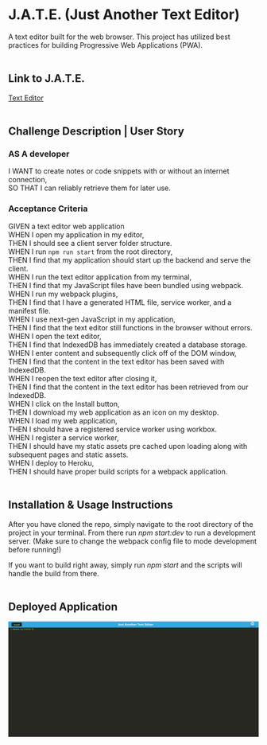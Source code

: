 # J.A.T.E. (Just Another Text Editor)
A text editor built for the web browser. This project has utilized best practices for building Progressive Web Applications (PWA).
<br/><br/>
## Link to J.A.T.E.
[Text Editor](https://guarded-atoll-53147.herokuapp.com/)
<br/><br/>
## Challenge Description | User Story
### **AS A developer**  
I WANT to create notes or code snippets with or without an internet connection,  
SO THAT I can reliably retrieve them for later use.  

### **Acceptance Criteria**

GIVEN a text editor web application  
WHEN I open my application in my editor,  
THEN I should see a client server folder structure.  
WHEN I run `npm run start` from the root directory,  
THEN I find that my application should start up the backend and serve the client.  
WHEN I run the text editor application from my terminal,  
THEN I find that my JavaScript files have been bundled using webpack.  
WHEN I run my webpack plugins,  
THEN I find that I have a generated HTML file, service worker, and a manifest file.  
WHEN I use next-gen JavaScript in my application,  
THEN I find that the text editor still functions in the browser without errors.  
WHEN I open the text editor,  
THEN I find that IndexedDB has immediately created a database storage.  
WHEN I enter content and subsequently click off of the DOM window,  
THEN I find that the content in the text editor has been saved with IndexedDB.  
WHEN I reopen the text editor after closing it,  
THEN I find that the content in the text editor has been retrieved from our IndexedDB.  
WHEN I click on the Install button,  
THEN I download my web application as an icon on my desktop.  
WHEN I load my web application,  
THEN I should have a registered service worker using workbox.  
WHEN I register a service worker,  
THEN I should have my static assets pre cached upon loading along with subsequent pages and static assets.  
WHEN I deploy to Heroku,  
THEN I should have proper build scripts for a webpack application.  
<br/>

## Installation & Usage Instructions

After you have cloned the repo, simply navigate to the root directory of the project in your terminal. From there run *npm start:dev* to run a development server. (Make sure to change the webpack config file to mode development before running!)  

If you want to build right away, simply run *npm start* and the scripts will handle the build from there.
<br><br>
## Deployed Application
![JATE](./deployed-app-screenshot.JPG)